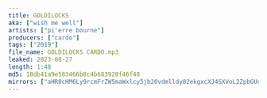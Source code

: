 ```yaml
---
title: GOLDILOCKS
aka: ["wish me well"]
artists: ["pi'erre bourne"]
producers: ["cardo"]
tags: ["2019"]
file_name: GOLDILOCKS CARDO.mp3
leaked: 2023-08-27
length: 1:48
md5: 18db41a9e583466b8c4b683920f46f48
mirrors: ["aHR0cHM6Ly9rcmFrZW5maWxlcy5jb20vdmlldy82ekgxcXJ4SXVoL2ZpbGUuaHRtbA==", "aHR0cHM6Ly9kYnJlZS5vcmcvdi9lMWY4MDM="]
---
```

